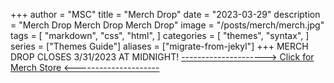 +++
author = "MSC"
title = "Merch Drop"
date = "2023-03-29"
description = "Merch Drop Merch Drop Merch Drop"
image = "/posts/merch/merch.jpg"
tags = [
    "markdown",
    "css",
    "html",
]
categories = [
    "themes",
    "syntax",
]
series = ["Themes Guide"]
aliases = ["migrate-from-jekyl"]
+++
MERCH DROP CLOSES 3/31/2023 AT MIDNIGHT!
[---------------------> Click for Merch Store <---------------------](https://pogo.undergroundshirts.com/collections/michigan-snowboard-club) 
